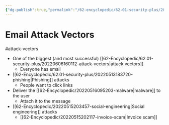 ```yaml
---
{"dg-publish":true,"permalink":"/62-encyclopedic/62-01-security-plus/20220606162426-email-attack-vectors/","dgHomeLink":true,"dgPassFrontmatter":false}
---
```



# Email Attack Vectors

#attack-vectors 

- One of the biggest (and most successful) [[62-Encyclopedic/62.01-security-plus/20220606160112-attack-vectors|attack vectors]] 
	- Everyone has email 
- [[62-Encyclopedic/62.01-security-plus/20220513183720-phishing|Phishing]] attacks 
	- People want to click links 
- Deliver the [[62-Encyclopedic/20220516095203-malware|malware]] to the user 
	- Attach it to the message 
- [[62-Encyclopedic/20220515203457-social-engineering|Social engineering]] attacks 
	- [[62-Encyclopedic/20220515202117-invoice-scam|Invoice scam]] 
